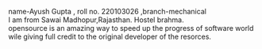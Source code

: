 name-Ayush Gupta   , roll no. 220103026   ,branch-mechanical <br>
I am from Sawai Madhopur,Rajasthan. Hostel brahma. <br>
opensource is an amazing way to speed up the progress of software world wile giving full credit to the original developer of the resorces.
